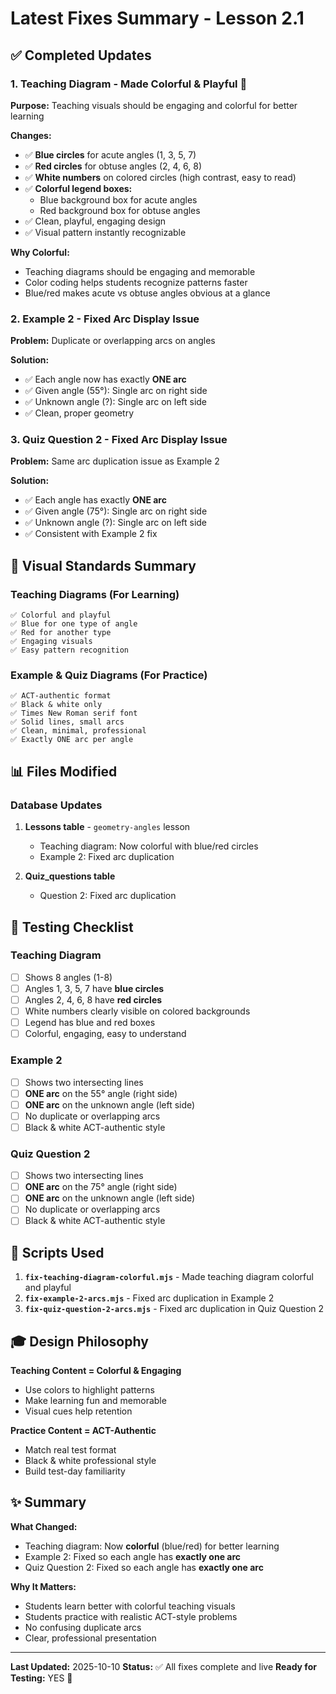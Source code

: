 # Latest Fixes Summary - Lesson 2.1

## ✅ Completed Updates

### 1. Teaching Diagram - Made Colorful & Playful 🎨

**Purpose:** Teaching visuals should be engaging and colorful for better learning

**Changes:**
- ✅ **Blue circles** for acute angles (1, 3, 5, 7)
- ✅ **Red circles** for obtuse angles (2, 4, 6, 8)
- ✅ **White numbers** on colored circles (high contrast, easy to read)
- ✅ **Colorful legend boxes:**
  - Blue background box for acute angles
  - Red background box for obtuse angles
- ✅ Clean, playful, engaging design
- ✅ Visual pattern instantly recognizable

**Why Colorful:**
- Teaching diagrams should be engaging and memorable
- Color coding helps students recognize patterns faster
- Blue/red makes acute vs obtuse angles obvious at a glance

### 2. Example 2 - Fixed Arc Display Issue

**Problem:** Duplicate or overlapping arcs on angles

**Solution:**
- ✅ Each angle now has exactly **ONE arc**
- ✅ Given angle (55°): Single arc on right side
- ✅ Unknown angle (?): Single arc on left side
- ✅ Clean, proper geometry

### 3. Quiz Question 2 - Fixed Arc Display Issue

**Problem:** Same arc duplication issue as Example 2

**Solution:**
- ✅ Each angle has exactly **ONE arc**
- ✅ Given angle (75°): Single arc on right side
- ✅ Unknown angle (?): Single arc on left side
- ✅ Consistent with Example 2 fix

## 🎯 Visual Standards Summary

### Teaching Diagrams (For Learning)
```
✅ Colorful and playful
✅ Blue for one type of angle
✅ Red for another type
✅ Engaging visuals
✅ Easy pattern recognition
```

### Example & Quiz Diagrams (For Practice)
```
✅ ACT-authentic format
✅ Black & white only
✅ Times New Roman serif font
✅ Solid lines, small arcs
✅ Clean, minimal, professional
✅ Exactly ONE arc per angle
```

## 📊 Files Modified

### Database Updates
1. **Lessons table** - `geometry-angles` lesson
   - Teaching diagram: Now colorful with blue/red circles
   - Example 2: Fixed arc duplication

2. **Quiz_questions table**
   - Question 2: Fixed arc duplication

## 🧪 Testing Checklist

### Teaching Diagram
- [ ] Shows 8 angles (1-8)
- [ ] Angles 1, 3, 5, 7 have **blue circles**
- [ ] Angles 2, 4, 6, 8 have **red circles**
- [ ] White numbers clearly visible on colored backgrounds
- [ ] Legend has blue and red boxes
- [ ] Colorful, engaging, easy to understand

### Example 2
- [ ] Shows two intersecting lines
- [ ] **ONE arc** on the 55° angle (right side)
- [ ] **ONE arc** on the unknown angle (left side)
- [ ] No duplicate or overlapping arcs
- [ ] Black & white ACT-authentic style

### Quiz Question 2
- [ ] Shows two intersecting lines
- [ ] **ONE arc** on the 75° angle (right side)
- [ ] **ONE arc** on the unknown angle (left side)
- [ ] No duplicate or overlapping arcs
- [ ] Black & white ACT-authentic style

## 📁 Scripts Used

1. **`fix-teaching-diagram-colorful.mjs`** - Made teaching diagram colorful and playful
2. **`fix-example-2-arcs.mjs`** - Fixed arc duplication in Example 2
3. **`fix-quiz-question-2-arcs.mjs`** - Fixed arc duplication in Quiz Question 2

## 🎓 Design Philosophy

**Teaching Content = Colorful & Engaging**
- Use colors to highlight patterns
- Make learning fun and memorable
- Visual cues help retention

**Practice Content = ACT-Authentic**
- Match real test format
- Black & white professional style
- Build test-day familiarity

## ✨ Summary

**What Changed:**
- Teaching diagram: Now **colorful** (blue/red) for better learning
- Example 2: Fixed so each angle has **exactly one arc**
- Quiz Question 2: Fixed so each angle has **exactly one arc**

**Why It Matters:**
- Students learn better with colorful teaching visuals
- Students practice with realistic ACT-style problems
- No confusing duplicate arcs
- Clear, professional presentation

---

**Last Updated:** 2025-10-10
**Status:** ✅ All fixes complete and live
**Ready for Testing:** YES 🚀
